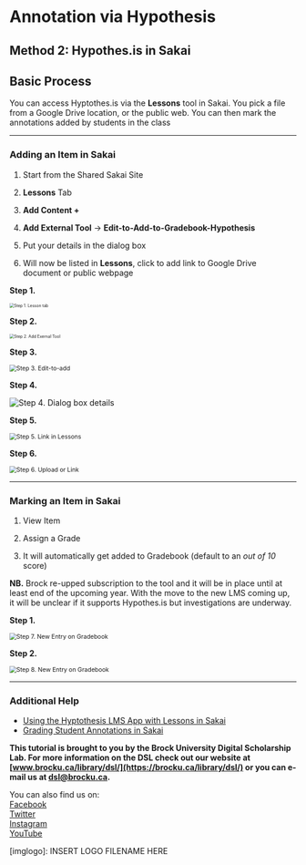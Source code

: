 # Annotation via Hypothesis

## Method 2: Hypothes.is in Sakai





## Basic Process

You can access Hyptothes.is via the **Lessons** tool in Sakai. You pick a file from a Google Drive location, or the public web. You can then mark the annotations added by students in the class

----

### Adding an Item in Sakai

1. Start from the Shared Sakai Site

2. **Lessons** Tab

3. **Add Content +**

4. **Add External Tool** -> **Edit-to-Add-to-Gradebook-Hypothesis**

5. Put your details in the dialog box

6. Will now be listed in **Lessons**, click to add link to Google Drive document or public webpage

   

**Step 1.**



<img src="method_2_step_1.png" alt="Step 1. Lesson tab" style="zoom:50%;" />

**Step 2.**



<img src="method_2_step_2.png" alt="Step 2. Add Exernal Tool " style="zoom:50%;" />

**Step 3.**


<img src="method_2_step_3.png" alt="Step 3. Edit-to-add " style="zoom:75%;" />

**Step 4.**


<img src="method_2_step_4.png" alt="Step 4. Dialog box details"/>

**Step 5.**


<img src="method_2_step_5.png" alt="Step 5. Link in Lessons" style="zoom:75%;" />

**Step 6.**


<img src="method_2_step_6.png" alt="Step 6. Upload or Link" style="zoom:75%;" />




----
### Marking an Item in Sakai

1. View Item

2. Assign a Grade

3. It will automatically get added to Gradebook (default to an _out of 10_ score)



**NB.** Brock re-upped subscription to the tool and it will be in place until at least end of the upcoming year. With the move to the new LMS coming up, it will be unclear if it supports Hypothes.is but investigations are underway.



**Step 1.**





<img src="method_2_step_7.png" alt="Step 7. New Entry on Gradebook" style="zoom:75%;" />

**Step 2.**





<img src="method_2_step_8.png" alt="Step 8. New Entry on Gradebook"  style="zoom:75%;" />





----

### Additional Help

- [Using the Hyptothesis LMS App with Lessons in Sakai](https://web.hypothes.is/help/using-the-hypothesis-lms-app-with-lessons-in-sakai/)
- [Grading Student Annotations in Sakai](https://web.hypothes.is/help/grading-student-annotations-in-sakai/)


**This tutorial is brought to you by the Brock University Digital Scholarship Lab.  For more information on the DSL check out our website at [www.brocku.ca/library/dsl/](https://brocku.ca/library/dsl/) or you can e-mail us at dsl@brocku.ca.**  

You can also find us on:  
[Facebook](https://www.facebook.com/Brock-University-Digital-Scholarship-Lab-349407235866792/)  
[Twitter](https://twitter.com/brock_dsl)  
[Instagram](https://www.instagram.com/brock_dsl/?hl=en)  
[YouTube](https://www.youtube.com/channel/UC2eEqPkDo-1N3qilxv-N_1g/featured?view_as=subscriber)










<!--- Please use reference style images so that it is easier to update pictures later --->

[imglogo]: INSERT LOGO FILENAME HERE
